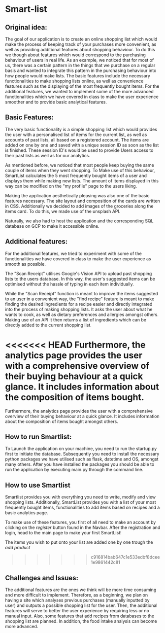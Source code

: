 # Smart-list
## Original idea:
The goal of our application is to create an online shopping list which would make the process of keeping track of your purchases more convenient, as well as providing additional features about shopping behaviour.
To do this we though about features which would correspond to the purchasing behaviour of users in real life. As an example, we noticed that for most of us, there was a certain pattern in the things that we purchase on a regular basis and wanted to integrate this pattern in the purchasing behaviour into how people would make lists.
The basic features include the necessary functionalities to make shopping lists online, as well as convenience features such as the displaying of the most frequently bought items.
For the additional features, we wanted to implement some of the more advanced functionalities which we have covered in class to make the user experience smoother and to provide basic analytical features.



## Basic Features:
The very basic functionality is a simple shopping list which would provides the user with a personalised list of items for the current list, as well as accounts of past lists, all based on a registered account. The items are added on one by one and saved with a unique session ID as soon as the list is finished. These session ID's would be used to provide Users access to their past lists as well as for our analytics.

As mentioned before, we noticed that most people keep buying the same couple of items when they went shopping. To Make use of this behaviour, SmartList calculates the 5 most frequently bought items of a user and displays them while making new lists. The amount of items displayed in this way can be modified on the "my profile" page to the users liking.

Making the application aesthetically pleasing was also one of the basic features necessary. The site layout and composition of the cards are written in CSS. Additionally we decided to add images of the groceries along the items card. To do this, we made use of the unsplash API.   

Naturally, we also had to host the application and the corresponding SQL database on  GCP to make it accessible online.   


## Additional features:
For the additional features, we tried to experiment with some of the functionalities we have covered in class to make the user experience as smooth as possible.

The "Scan Receipt" utilises Google's Vision API to upload past shopping lists to the users database. In this way, the user's suggested items can be optimised without the hassle of typing in each item individually.

While the "Scan Receipt" function is meant to improve the items suggested to an user in a convenient way, the "find recipe" feature is meant to make finding the desired ingredients for a recipe easier and directly integrated into the process of making shopping lists. It asks the user about what he wants to cook, as well as dietary preferences and allergies amongst others. Making use of an API it then returns a list of ingredients which can be directly added to the current shopping list.

<<<<<<< HEAD
Furthermore, the analytics page provides the user with a comprehensive overview of their buying behaviour at a quick glance. It includes information about the composition of items bought.    
=======
Furthermore, the analytics page provides the user with a comprehensive overview of their buying behaviour at a quick glance. It includes information about the composition of items bought amongst others.

## How to run Smartlist:
To Launch the application on your machine, you need to run the startup.py first to initiate the database. Subsequently you need to install the necessary python packages we have utilised such as flask, datetime and OS, amongst many others. After you have installed the packages you should be able to run the application by executing main.py through the command line.  

## How to use Smartlist
Smartlist provides you with everything you need to write, modify and view shopping lists. Additionally, SmartList provides you with a list of your most frequently bought items, functionalities to add items based on recipes and a basic analytics page.

To make use of these features, you first of all need to make an account by clicking on the _register_ button found in the Navbar. After the registration and login, head to the main page to make your first SmartList!

The items you wish to put onto your list are added one by one trough the _add product_  

>>>>>>> c916814bab647c1e533edbf8dcee1e9861442c81

## Challenges and Issues:
The additional features are the ones we think will be more time consuming and more difficult to implement. Therefore, as a beginning, we plan on having a site which analyses previous purchases (manually inputted by user) and outputs a possible shopping list for the user. Then, the additional features will serve to better the user experience by requiring less or no manual input. Also, some features that add recipes from databases to the shopping list are planned. In addition, the food intake analysis can become more advanced.
